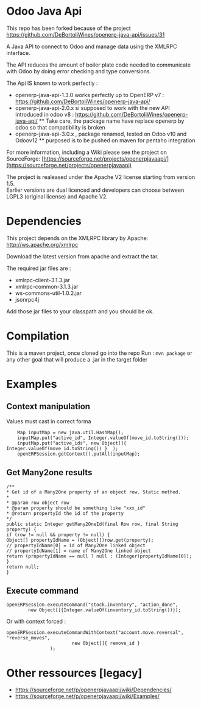 Odoo Java Api
================

This repo has been forked because of the project https://github.com/DeBortoliWines/openerp-java-api/issues/31 

A Java API to connect to Odoo and manage data using the XMLRPC interface.

The API reduces the amount of boiler plate code needed to communicate with Odoo 
by doing error checking and type conversions.


The Api IS known to work perfectly :
* openerp-java-api-1.3.0 works perfectly up to OpenERP v7 : https://github.com/DeBortoliWines/openerp-java-api/
* openerp-java-api-2.0.x si supposed to work with the new API introduced in odoo v8 : https://github.com/DeBortoliWines/openerp-java-api/
** Take care, the package name have replace openerp by odoo so that compatibility is broken
* openerp-java-api-3.0.x , package renamed, tested on Odoo v10 and Odoov12
** purposed is to be pushed on maven for pentaho integration

For more information, including a Wiki please see the project on SourceForge: 
[https://sourceforge.net/projects/openerpjavaapi/](https://sourceforge.net/projects/openerpjavaapi)

The project is realeased under the Apache V2 license starting from version 1.5.  
Earlier versions are dual licenced and developers can choose between LGPL3 (original license) and Apache V2.


# Dependencies

This project depends on the XMLRPC library by Apache: http://ws.apache.org/xmlrpc

Download the latest version from apache and extract the tar.

The required jar files are :
* xmlrpc-client-3.1.3.jar
* xmlrpc-common-3.1.3.jar
* ws-commons-util-1.0.2.jar
* jsonrpc4j

Add those jar files to your classpath and you should be ok.

# Compilation

This is a maven project, once cloned go into the repo
Run : ```mvn package``` or any other goal that will produce a .jar in the target folder 

# Examples

## Context manipulation

Values must cast in correct forma

```
    Map inputMap = new java.util.HashMap();
    inputMap.put("active_id", Integer.valueOf(move_id.toString()));
    inputMap.put("active_ids", new Object[]{ Integer.valueOf(move_id.toString()) }  );
    openERPSession.getContext().putAll(inputMap);
```
    
## Get Many2one results

```
/**
* Get id of a Many2One property of an object row. Static method.
*
* @param row object row
* @param property should be something like "xxx_id"
* @return propertyId the id of the property
*/
public static Integer getMany2OneId(final Row row, final String property) {
if (row != null && property != null) {
Object[] propertyIdName = (Object[])row.get(property);
// propertyIdName[0] = id of Many2One linked object
// propertyIdName[1] = name of Many2One linked object
return (propertyIdName == null ? null : (Integer)propertyIdName[0]);
}
return null;
}
```

## Execute command

```
openERPSession.executeCommand("stock.inventory", "action_done", 
        new Object[]{Integer.valueOf(inventory_id.toString())});
```
Or with context forced :
```
openERPSession.executeCommandWithContext("account.move.reversal", "reverse_moves", 
						new Object[]{ remove_id }
				);
```

    
# Other ressources [legacy]

* https://sourceforge.net/p/openerpjavaapi/wiki/Dependencies/
* https://sourceforge.net/p/openerpjavaapi/wiki/Examples/
